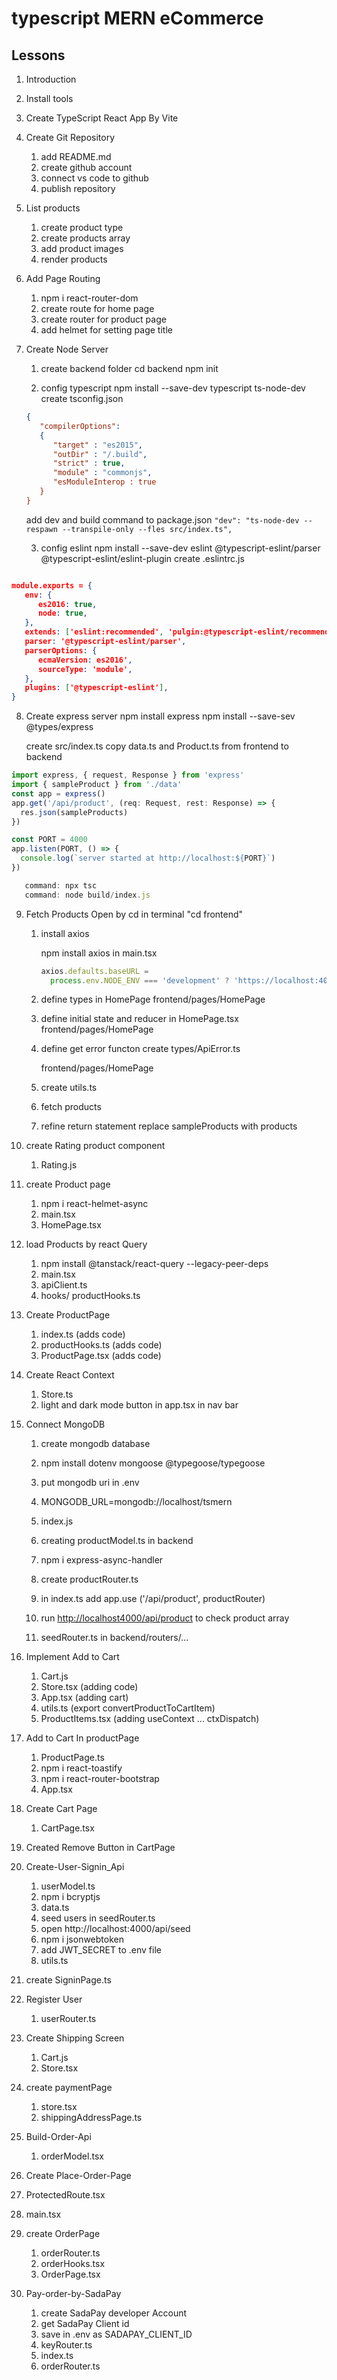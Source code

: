# typescript MERN eCommerce

## Lessons

1. Introduction
2. Install tools
3. Create TypeScript React App By Vite
4. Create Git Repository
   1. add README.md
   2. create github account
   3. connect vs code to github
   4. publish repository
5. List products
   1. create product type
   2. create products array
   3. add product images
   4. render products
6. Add Page Routing
   1. npm i react-router-dom
   2. create route for home page
   3. create router for product page
   4. add helmet for setting page title
7. Create Node Server

   1. create backend folder
      cd backend
      npm init

   2. config typescript
      npm install --save-dev typescript ts-node-dev
      create tsconfig.json

   ```json
   {
      "compilerOptions":
      {
         "target" : "es2015",
         "outDir" : "/.build",
         "strict" : true,
         "module" : "commonjs",
         "esModuleInterop : true
      }
   }
   ```

   add dev and build command to package.json
   `"dev": "ts-node-dev --respawn --transpile-only --fles src/index.ts",`

   3. config eslint
      npm install --save-dev eslint @typescript-eslint/parser @typescript-eslint/eslint-plugin
      create .eslintrc.js

```json

module.exports = {
   env: {
      es2016: true,
      node: true,
   },
   extends: ['eslint:recommended', 'pulgin:@typescript-eslint/recommended'],
   parser: '@typescript-eslint/parser',
   parserOptions: {
      ecmaVersion: es2016',
      sourceType: 'module',
   },
   plugins: ['@typescript-eslint'],
}

```

8. Create express server
   npm install express
   npm install --save-sev @types/express

   create src/index.ts
   copy data.ts and Product.ts from frontend to backend

```js
import express, { request, Response } from 'express'
import { sampleProduct } from './data'
const app = express()
app.get('/api/product', (req: Request, rest: Response) => {
  res.json(sampleProducts)
})

const PORT = 4000
app.listen(PORT, () => {
  console.log(`server started at http://localhost:${PORT}`)
})

   command: npx tsc
   command: node build/index.js

```

9. Fetch Products
   Open by cd in terminal "cd frontend"

   1. install axios

      npm install axios
      in main.tsx

      ```js
      axios.defaults.baseURL =
        process.env.NODE_ENV === 'development' ? 'https://localhost:4000' : '/'
      ```

   2. define types in HomePage
      frontend/pages/HomePage

   3. define initial state and reducer in HomePage.tsx
      frontend/pages/HomePage

   4. define get error functon
      create types/ApiError.ts

      frontend/pages/HomePage

   5. create utils.ts
   6. fetch products
   7. refine return statement
      replace sampleProducts with products

10. create Rating product component

    1. Rating.js

11. create Product page

    1. npm i react-helmet-async
    2. main.tsx
    3. HomePage.tsx

12. load Products by react Query

    1. npm install @tanstack/react-query --legacy-peer-deps
    2. main.tsx
    3. apiClient.ts
    4. hooks/ productHooks.ts

13. Create ProductPage

    1. index.ts (adds code)
    2. productHooks.ts (adds code)
    3. ProductPage.tsx (adds code)

14. Create React Context
    1. Store.ts
    2. light and dark mode button in app.tsx in nav bar

15. Connect MongoDB
      1. create mongodb database
      2. npm install dotenv mongoose @typegoose/typegoose
      3. put mongodb uri in .env
      4. MONGODB_URL=mongodb://localhost/tsmern
      5. index.js

      6. creating productModel.ts in backend
      7. npm i express-async-handler
      8. create productRouter.ts
      9. in index.ts add app.use ('/api/product', productRouter)
      10. run <http://localhost4000/api/product>  to check product array
      11. seedRouter.ts in backend/routers/...

16. Implement Add to Cart
      1. Cart.js
      2. Store.tsx (adding code)
      3. App.tsx (adding cart)
      4. utils.ts (export convertProductToCartItem)
      5. ProductItems.tsx (adding useContext ...  ctxDispatch)

17.  Add to Cart In productPage
      1. ProductPage.ts
      2. npm i react-toastify
      3. npm i react-router-bootstrap
      4. App.tsx

18.   Create Cart Page
      1. CartPage.tsx

19. Created Remove Button in CartPage

20. Create-User-Signin_Api
      1. userModel.ts
      2. npm i bcryptjs
      3. data.ts
      4. seed users in seedRouter.ts
      5. open http://localhost:4000/api/seed
      6. npm i jsonwebtoken
      7. add JWT_SECRET to .env file
      8. utils.ts

21.  create SigninPage.ts
22.  Register User
      1. userRouter.ts

23. Create Shipping Screen
      1. Cart.js
      2. Store.tsx

24. create paymentPage
      1. store.tsx
      2. shippingAddressPage.ts

25. Build-Order-Api
      1. orderModel.tsx

26. Create Place-Order-Page
   1. ProtectedRoute.tsx
   2. main.tsx

27. create OrderPage
      1. orderRouter.ts
      2. orderHooks.tsx
      3. OrderPage.tsx

28. Pay-order-by-SadaPay
      1. create SadaPay developer Account 
      2. get SadaPay Client id
      3. save in .env as SADAPAY_CLIENT_ID
      4. keyRouter.ts
      5. index.ts
      6. orderRouter.ts